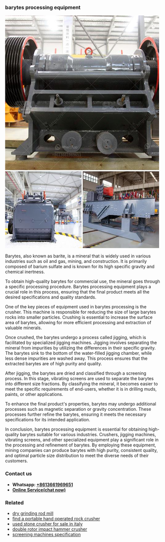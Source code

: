 <h3>barytes processing equipment</h3><img src='1708497262.jpg' alt=''><p>Barytes, also known as barite, is a mineral that is widely used in various industries such as oil and gas, mining, and construction. It is primarily composed of barium sulfate and is known for its high specific gravity and chemical inertness.</p><p>To obtain high-quality barytes for commercial use, the mineral goes through a specific processing procedure. Barytes processing equipment plays a crucial role in this process, ensuring that the final product meets all the desired specifications and quality standards.</p><p>One of the key pieces of equipment used in barytes processing is the crusher. This machine is responsible for reducing the size of large barytes rocks into smaller particles. Crushing is essential to increase the surface area of barytes, allowing for more efficient processing and extraction of valuable minerals.</p><p>Once crushed, the barytes undergo a process called jigging, which is facilitated by specialized jigging machines. Jigging involves separating the mineral from impurities by utilizing the differences in their specific gravity. The barytes sink to the bottom of the water-filled jigging chamber, while less dense impurities are washed away. This process ensures that the extracted barytes are of high purity and quality.</p><p>After jigging, the barytes are dried and classified through a screening process. In this stage, vibrating screens are used to separate the barytes into different size fractions. By classifying the mineral, it becomes easier to meet the specific requirements of end-users, whether it is in drilling muds, paints, or other applications.</p><p>To enhance the final product's properties, barytes may undergo additional processes such as magnetic separation or gravity concentration. These processes further refine the barytes, ensuring it meets the necessary specifications for its intended application.</p><p>In conclusion, barytes processing equipment is essential for obtaining high-quality barytes suitable for various industries. Crushers, jigging machines, vibrating screens, and other specialized equipment play a significant role in the processing and refinement of barytes. By employing these equipment, mining companies can produce barytes with high purity, consistent quality, and optimal particle size distribution to meet the diverse needs of their customers.</p><h3>Contact us</h3><ul><li><strong>Whatsapp:&nbsp;<a href="https://wa.me/8613661969651">+8613661969651</a></strong></li><li><a href="https://swt.shibang-china.com/?git&amp;zhl&amp;barytes processing equipment"><strong>Online Service(chat now)</strong></a></li></ul><h3>Related</h3><ul><li><a href='dry grinding rod mill.md'>dry grinding rod mill</a></li><li><a href='find a portable hand operated rock crusher.md'>find a portable hand operated rock crusher</a></li><li><a href='used stone crusher for sale in italy.md'>used stone crusher for sale in italy</a></li><li><a href='double rotor impact hammer crusher.md'>double rotor impact hammer crusher</a></li><li><a href='screening machines specification.md'>screening machines specification</a></li></ul>